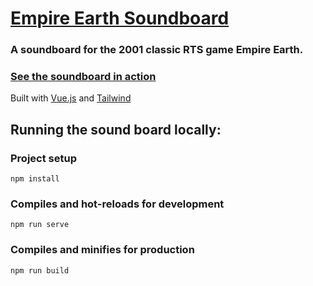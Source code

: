 # [Empire Earth Soundboard](https://eesoundboard.online/)

### A soundboard for the 2001 classic RTS game Empire Earth.

### [See the soundboard in action](https://eesoundboard.online/)

Built with [Vue.js](https://vuejs.org/) and [Tailwind](https://tailwindcss.com/)

## Running the sound board locally:

### Project setup
```
npm install
```

### Compiles and hot-reloads for development
```
npm run serve
```

### Compiles and minifies for production
```
npm run build
```
